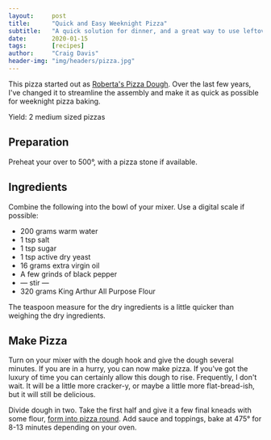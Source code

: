 ```yaml
---
layout:     post
title:      "Quick and Easy Weeknight Pizza"
subtitle:   "A quick solution for dinner, and a great way to use leftovers"
date:       2020-01-15
tags:       [recipes]
author:     "Craig Davis"
header-img: "img/headers/pizza.jpg"
---
```


This pizza started out as [Roberta's Pizza Dough](https://www.epicurious.com/recipes/member/views/robertas-pizza-dough-52869431). Over the last few years, I've changed it to streamline the assembly and make it as quick as possible for weeknight pizza baking.

Yield: 2 medium sized pizzas

## Preparation

Preheat your over to 500&deg;, with a pizza stone if available.

## Ingredients

Combine the following into the bowl of your mixer. Use a digital scale if possible:

* 200 grams warm water
* 1 tsp salt
* 1 tsp sugar
* 1 tsp active dry yeast
* 16 grams extra virgin oil
* A few grinds of black pepper
* &mdash; stir &mdash;
* 320 grams King Arthur All Purpose  Flour

The teaspoon measure for the dry ingredients is a little quicker than weighing the dry ingredients.

## Make Pizza

Turn on your mixer with the dough hook and give the dough several minutes. If you are in a hurry, you can now make pizza. If you've got the luxury of time you can certainly allow this dough to rise. Frequently, I don't wait. It will be a little more cracker-y, or maybe a little more flat-bread-ish, but it will still be delicious.

Divide dough in two. Take the first half and give it a few final kneads with some flour, [form into pizza round](https://youtu.be/lz8HlqYn98Q?t=191). Add sauce and toppings, bake at 475&deg; for 8-13 minutes depending on your oven.
